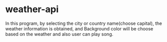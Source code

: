 # weather-api


In this program,
by selecting the city or country name(choose capital), the weather information is obtained, and 
Background color will be choose based on the weather and also user can play song.
